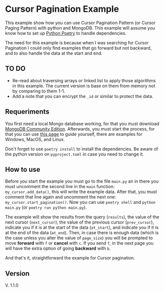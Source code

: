 # Cursor Pagination Example

This example show how you can use Cursor Pagination Pattern (or Cursor Paging Pattern) with python and MongoDB. This example will assume you know how to set up [Python Poetry](https://python-poetry.org) to handle dependencies.

The need for this example is because when I was searching for Cursor Pagination I could only find examples that go forward but not backward, and to also handle the data at the start and end.

## TO DO

* Re-read about traversing arrays or linked list to apply those algorithms in this example. The current version is base on them from memory not by comparing to them 1-1.
* Add a note that you can encrypt the `_id` or similar to protect the data.

## Requeriments

You first need a local Mongo database working, for that you must download [MongoDB Community Edition](https://www.mongodb.com/try/download/community-edition). Afterwards, you must start the process, for that you can use [this page](https://www.prisma.io/dataguide/mongodb/setting-up-a-local-mongodb-database#setting-up-mongodb-on-linux) to guide yourself, there are examples for Windows, MacOS, and Linux.

Don't forget to use `poetry install` to install the dependencies. Be aware of the python version on `pyproject.toml` in case you need to change it.

## How to use

Before you start the example you must go to the file `main.py` an in there you must uncomment the second line in the `main` function: `my_cursor.add_data()`, this will write the example data. After that, you must comment that line again and uncomment the next one: `my_cursor.start_pagination()`. Now you can use `poetry shell` and `python main.py` (or `poetry run python main.py`).

The example will show the results from the query (`results`), the value of the next cursor (`next_cursor`), the value of the previous cursor (`prev_cursor`), indicate you if it is at the start of the data (`at_start`), and indicate you if it is at the end of the data (`at_end`). Then, in case there is enough data (which is the case unless you alter the value of `page_size`) you will be prompted to move **forward** with `f` or **cancel** with `c`. If you send `f`, in the next page you will have the extra option of going **backward** with `b`.

And that's it, straightforward the example for Cursor pagination.

## Version

V. 1.1.0
